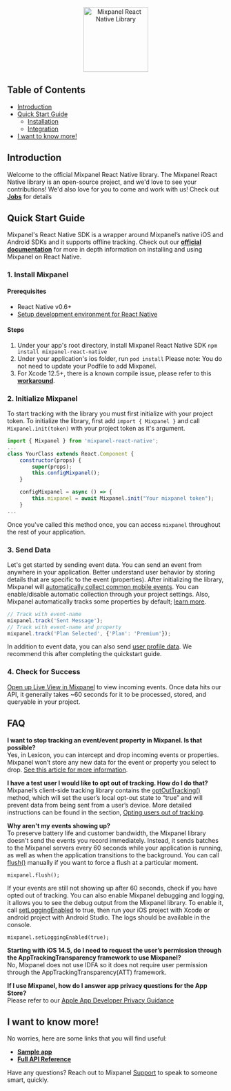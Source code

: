 
<div align="center" style="text-align: center">
  <img src="https://github.com/mixpanel/mixpanel-android/blob/assets/mixpanel.png?raw=true" alt="Mixpanel React Native Library" height="150"/>
</div>

##### 
## Table of Contents

<!-- MarkdownTOC -->
- [Introduction](#introduction)
- [Quick Start Guide](#quick-start-guide)
    - [Installation](#installation)
    - [Integration](#integration)
- [I want to know more!](#i-want-to-know-more)

<!-- /MarkdownTOC -->


## Introduction
Welcome to the official Mixpanel React Native library.
The Mixpanel React Native library is an open-source project, and we'd love to see your contributions! 
We'd also love for you to come and work with us! Check out **[Jobs](https://mixpanel.com/jobs/#openings)** for details

## Quick Start Guide

Mixpanel's React Native SDK is a wrapper around Mixpanel’s native iOS and Android SDKs and it supports offline tracking. Check out our **[official documentation](https://developer.mixpanel.com/docs/react-native)** for more in depth information on installing and using Mixpanel on React Native.

<a name="installation"></a>
### 1. Install Mixpanel
#### Prerequisites
- React Native v0.6+
- [Setup development environment for React Native](https://reactnative.dev/docs/environment-setup)
#### Steps
1. Under your app's root directory, install Mixpanel React Native SDK
```npm install mixpanel-react-native```
2. Under your application's ios folder, run
```pod install```
Please note: You do not need to update your Podfile to add Mixpanel. 
3. For Xcode 12.5+, there is a known compile issue, please refer to this **[workaround](https://github.com/mixpanel/mixpanel-react-native/issues/43#issuecomment-829599732)**.


### 2. Initialize Mixpanel
To start tracking with the library you must first initialize with your project token. To initialize the library, first add `import { Mixpanel }` and call `Mixpanel.init(token)` with your project token as it's argument. 
```js
import { Mixpanel } from 'mixpanel-react-native';
...
class YourClass extends React.Component {
    constructor(props) {
        super(props);
        this.configMixpanel();
    }

    configMixpanel = async () => {
        this.mixpanel = await Mixpanel.init("Your mixpanel token");
    }
...
```
Once you've called this method once, you can access `mixpanel` throughout the rest of your application.
### 3. Send Data
Let's get started by sending event data. You can send an event from anywhere in your application. Better understand user behavior by storing details that are specific to the event (properties). After initializing the library, Mixpanel will [automatically collect common mobile events](https://mixpanel.com/help/questions/articles/which-common-mobile-events-can-mixpanel-collect-on-my-behalf-automatically). You can enable/disable automatic collection through your project settings. Also, Mixpanel automatically tracks some properties by default; [learn more](https://help.mixpanel.com/hc/en-us/articles/115004613766-Default-Properties-Collected-by-Mixpanel).
```js
// Track with event-name
mixpanel.track('Sent Message');
// Track with event-name and property
mixpanel.track('Plan Selected', {'Plan': 'Premium'});
```
In addition to event data, you can also send [user profile data](https://developer.mixpanel.com/docs/react-native#storing-user-profiles). We recommend this after completing the quickstart guide.
### 4. Check for Success
[Open up Live View in Mixpanel](http://mixpanel.com/report/live)  to view incoming events.
Once data hits our API, it generally takes ~60 seconds for it to be processed, stored, and queryable in your project.
<a name="i-want-to-know-more"></a>

## FAQ
**I want to stop tracking an event/event property in Mixpanel. Is that possible?**  
Yes, in Lexicon, you can intercept and drop incoming events or properties. Mixpanel won’t store any new data for the event or property you select to drop.  [See this article for more information](https://help.mixpanel.com/hc/en-us/articles/360001307806#dropping-events-and-properties).

**I have a test user I would like to opt out of tracking. How do I do that?**  
Mixpanel’s client-side tracking library contains the  [optOutTracking()](https://mixpanel.github.io/mixpanel-react-native/Mixpanel.html#optOutTracking)  method, which will set the user’s local opt-out state to “true” and will prevent data from being sent from a user’s device. More detailed instructions can be found in the section,  [Opting users out of tracking](https://developer.mixpanel.com/docs/react-native#opting-users-out-of-tracking).

**Why aren't my events showing up?**  
To preserve battery life and customer bandwidth, the Mixpanel library doesn't send the events you record immediately. Instead, it sends batches to the Mixpanel servers every 60 seconds while your application is running, as well as when the application transitions to the background. You can call  [flush()](https://mixpanel.github.io/mixpanel-react-native/Mixpanel.html#flush)  manually if you want to force a flush at a particular moment.

```
mixpanel.flush();

```

If your events are still not showing up after 60 seconds, check if you have opted out of tracking. You can also enable Mixpanel debugging and logging, it allows you to see the debug output from the Mixpanel library. To enable it, call  [setLoggingEnabled](https://mixpanel.github.io/mixpanel-swift/Classes/MixpanelInstance.html#/s:8Mixpanel0A8InstanceC14loggingEnabledSbvp)  to true, then run your iOS project with Xcode or android project with Android Studio. The logs should be available in the console.

```
mixpanel.setLoggingEnabled(true);

```

**Starting with iOS 14.5, do I need to request the user’s permission through the AppTrackingTransparency framework to use Mixpanel?**  
No, Mixpanel does not use IDFA so it does not require user permission through the AppTrackingTransparency(ATT) framework.

**If I use Mixpanel, how do I answer app privacy questions for the App Store?**  
Please refer to our  [Apple App Developer Privacy Guidance](https://mixpanel.com/legal/app-store-privacy-details/)


## I want to know more!

No worries, here are some links that you will find useful:
* **[Sample app](https://github.com/mixpanel/mixpanel-react-native/tree/master/MixpanelDemo)**
* **[Full API Reference](https://developer.mixpanel.com/docs/react-native)**

Have any questions? Reach out to Mixpanel [Support](https://help.mixpanel.com/hc/en-us/requests/new) to speak to someone smart, quickly.
